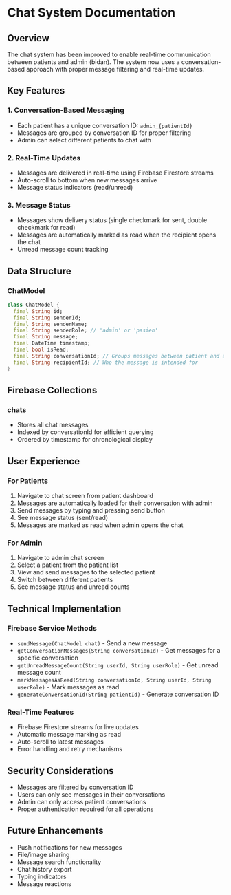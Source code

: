 # Chat System Documentation

## Overview
The chat system has been improved to enable real-time communication between patients and admin (bidan). The system now uses a conversation-based approach with proper message filtering and real-time updates.

## Key Features

### 1. Conversation-Based Messaging
- Each patient has a unique conversation ID: `admin_{patientId}`
- Messages are grouped by conversation ID for proper filtering
- Admin can select different patients to chat with

### 2. Real-Time Updates
- Messages are delivered in real-time using Firebase Firestore streams
- Auto-scroll to bottom when new messages arrive
- Message status indicators (read/unread)

### 3. Message Status
- Messages show delivery status (single checkmark for sent, double checkmark for read)
- Messages are automatically marked as read when the recipient opens the chat
- Unread message count tracking

## Data Structure

### ChatModel
```dart
class ChatModel {
  final String id;
  final String senderId;
  final String senderName;
  final String senderRole; // 'admin' or 'pasien'
  final String message;
  final DateTime timestamp;
  final bool isRead;
  final String conversationId; // Groups messages between patient and admin
  final String recipientId; // Who the message is intended for
}
```

## Firebase Collections

### chats
- Stores all chat messages
- Indexed by conversationId for efficient querying
- Ordered by timestamp for chronological display

## User Experience

### For Patients
1. Navigate to chat screen from patient dashboard
2. Messages are automatically loaded for their conversation with admin
3. Send messages by typing and pressing send button
4. See message status (sent/read)
5. Messages are marked as read when admin opens the chat

### For Admin
1. Navigate to admin chat screen
2. Select a patient from the patient list
3. View and send messages to the selected patient
4. Switch between different patients
5. See message status and unread counts

## Technical Implementation

### Firebase Service Methods
- `sendMessage(ChatModel chat)` - Send a new message
- `getConversationMessages(String conversationId)` - Get messages for a specific conversation
- `getUnreadMessageCount(String userId, String userRole)` - Get unread message count
- `markMessagesAsRead(String conversationId, String userId, String userRole)` - Mark messages as read
- `generateConversationId(String patientId)` - Generate conversation ID

### Real-Time Features
- Firebase Firestore streams for live updates
- Automatic message marking as read
- Auto-scroll to latest messages
- Error handling and retry mechanisms

## Security Considerations
- Messages are filtered by conversation ID
- Users can only see messages in their conversations
- Admin can only access patient conversations
- Proper authentication required for all operations

## Future Enhancements
- Push notifications for new messages
- File/image sharing
- Message search functionality
- Chat history export
- Typing indicators
- Message reactions 